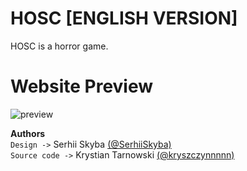 # HOSC [ENGLISH VERSION]  

  HOSC is a horror game.
  
# Website Preview

![preview](https://github.com/kryszczynnnnn/hosc/assets/146872833/2518c1f5-47c2-495c-afca-6f364380649c)

<b>Authors</b><br>
```Design ->``` Serhii Skyba <a href="https://github.com/SerhiiSkyba">(@SerhiiSkyba)</a><br>
```Source code ->``` Krystian Tarnowski <a href="https://github.com/kryszczynnnnn">(@kryszczynnnnn)</a>
